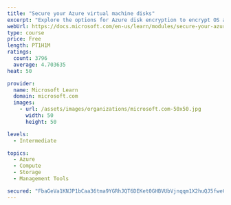 ```yaml
---
title: "Secure your Azure virtual machine disks"
excerpt: "Explore the options for Azure disk encryption to encrypt OS and data disks on existing and new virtual machines."
webUrl: https://docs.microsoft.com/en-us/learn/modules/secure-your-azure-virtual-machine-disks/
type: course
price: Free
length: PT1H1M
ratings:
  count: 3796
  average: 4.703635
heat: 50

provider:
  name: Microsoft Learn
  domain: microsoft.com
  images:
    - url: /assets/images/organizations/microsoft.com-50x50.jpg
      width: 50
      height: 50

levels:
  - Intermediate

topics:
  - Azure
  - Compute
  - Storage
  - Management Tools

secured: "FbaGeVa1KNJP1bCaa36tma9YGRhJQT6DEKet0GHBVUbVjnqqm1X2huQJ5fweCwTMnP/FW+qcj2UFNxbJbeCfzyHmr64hltXXUNbf2h9DI7oUyWLX1AQECaNd0pfPCp+1bmeohF7wkuuBaCNUQNgosWQdBi84msUzsllcDGO9p1T5jKWo5Sr71QbNtVHNfQyKi/kOTr1U2ClzoxTCfLOCke0tRu1k2GEksF6BLA8ZLVp2lu/WspNoTU//X6exRTD6fqfUY47pZ7lBxF9QRmMUbf3n2HDP6O44iAx2/94P/L9oM40mKGfDeQqNnlcbWTf1eHSP7Geb/Dlcfgjvv19JulsI1ZjmPPAmL92RPkBAVMZNswTleGfLPIqg/pTKV9nMXZFIvhWgHMedrA8mRc4Bm4AWrJKR9pz/AkccMyZhWkw=;3RQPK9/XjDzC9gf3g/G/qw=="
---
```


